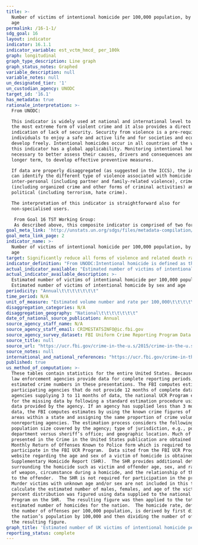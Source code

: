 ```yaml
---
title: >-
  Number of victims of intentional homicide per 100,000 population, by sex and
  age
permalink: /16-1-1/
sdg_goal: 16
layout: indicator
indicator: 16.1.1
indicator_variable: est_vctm_hmcd_ per_100k
graph: longitudinal
graph_type_description: Line graph
graph_status_notes: Graphed
variable_description: null
variable_notes: null
un_designated_tier: '1'
un_custodian_agency: UNODC
target_id: '16.1'
has_metadata: true
rationale_interpretation: >-
  From UNODC:

  This indicator is widely used at national and international level to measure
  the most extreme form of violent crime and it also provides a direct
  indication of lack of security. Security from violence is a pre-requisite for
  individuals to enjoy a safe and active life and for societies and economies to
  develop freely. Intentional homicides occur in all countries of the world and
  this indicator has a global applicability. Monitoring intentional homicides is
  necessary to better assess their causes, drivers and consequences and, in the
  longer term, to develop effective preventive measures. 

  If data are properly disaggregated (as suggested in the ICCS), the indicator
  can identify the different type of violence associated with homicide:
  inter-personal (including partner and family-related violence), crime
  (including organized crime and other forms of criminal activities) and
  political (including terrorism, hate crime). 

  The interpretation of this indicator is straightforward also for
  non-specialised users.

   From Goal 16 TST Working Group: 
   As described above, this composite indicator is comprised of two forms of violent deaths. Intentional homicides occur in all countries of the world and have global applicability, while conflict-related deaths occur in countries with ongoing conflicts/wars. Peace is a much broader concept than violent deaths, however, it is difficult to measure many aspects of peace (threats and the fear of violence, insecurity, and other forms of violence, including damages to persons and property). Deaths due to violence are universally and easily understood, are frequently monitored and are comparable with only minor discrepancies in interpretation, largely due to the finality of death. Monitoring intentional homicides is necessary to better assess their causes and consequences and, in the longer term, to develop effective prevention measures. It is based on statistical data routinely produced by law enforcement authorities and/or public health institutions, with a high degree of international comparability. Conflict-related deaths measure the direct impact of conflicts on populations in terms of losses of life.
goal_meta_link: 'http://unstats.un.org/sdgs/files/metadata-compilation/Metadata-Goal-16.pdf'
goal_meta_link_page: 2
indicator_name: >-
  Number of victims of intentional homicide per 100,000 population, by sex and
  age
target: Significantly reduce all forms of violence and related death rates everywhere.
indicator_definition: "From UNODC:Intentional homicide is defined as the unlawful death inflicted upon a person with the intent to cause death or serious injury (Source: International Classification of Crime for Statistical Purposes, ICCS 2015); the rate is defined as the total count of victims of intentional homicide divided by the total resident population, expressed per 100,000 population. From Goal 16 TST Working Group:  This indicator is a composite indicator constructed by collecting two numbers, deaths from intentional homicides and deaths from conflict to measure \"peace\" with respect to target 1 ' \"Significantly reduce all forms of violence and related deaths everywhere.\" The rates of intentional homicide and conflict-related deaths should be reported separately, as combining them into one single indicator would risk conflating two distinct phenomena with differing root causes as well as varying levels of precision in measurement. Still, they are useful complements to each other as, by construction, they are exclusive and non-overlapping (ie. By design, their conjunction does not double count violent deaths). Intentional homicide is defined as the unlawful death inflicted upon a person with the intent of cause death or serious injury (Source: International Classification of Crime for Statistical Purposes (ICCS), 2015). ICCS recommends that intentional homicides include: \tMurder \tHonour killing \tSerious assault leading to death \tDeath as a result of terrorist activities \tDowry-related killings \tFemicide \tInfanticide \tVoluntary manslaughter \tExtrajudicial killings \tKillings caused by excessive force by law enforcement/state officials Conflict-related deaths refer to those deaths caused by warring parties, including, but not limited to, those caused by traditional battlefield fighting and bombardments (battle-related deaths). The term conflict-related death is broader than the term \"battlerelated death\" as it includes killings that amount to war crimes, such as targeting of civilians or of military 'hors combat', killings associated with a conflict (but not accompanied by a battle between warring parties) such as one-sided killings, pogroms and genocides. Following the ICCS definition (see homicides at left) death as a result of terrorist activities would be included in intentional homicides. For both intentional homicides and conflict-related deaths, rates are defined as the total count in deaths in a calendar year, respectively, divided by the total resident population for the year, expressed per 100,000 population. The denominator (100,000 population) has been adopted globally by law enforcement as the standard for comparable measurement."
actual_indicator_available: "Estimated number of victims of intentional homicide per 100,000 population, Estimated number of victims of intentional homicide by sex and age\t\t\t\t\t\t\t\t\t\t\t\t\t"
actual_indicator_available_description: >-
  Estimated number of victims of intentional homicide per 100,000 population,
  Estimated number of victims of intentional homicide by sex and age
periodicity: "Annual\t\t\t\t\t\t\t"
time_period: N/A
unit_of_measure: "Estimated volume number and rate per 100,000\t\t\t\t\t\t\t"
disaggregation_categories: N/A
disaggregation_geography: "National\t\t\t\t\t\t\t"
date_of_national_source_publication: Annual
source_agency_staff_name: N/A
source_agency_staff_email: CRIMESTATSINFO@ic.fbi.gov
source_agency_survey_dataset: FBI Uniform Crime Reporting Program Data Collection
source_title: null
source_url: "https://ucr.fbi.gov/crime-in-the-u.s/2015/crime-in-the-u.s.-2015\t\t\t\t\t\t\t"
source_notes: null
international_and_national_references: "https://ucr.fbi.gov/crime-in-the-u.s/2015/crime-in-the-u.s.-2015\t\t\t\t\t\t\t"
published: true
us_method_of_computation: >-
  These tables contain statistics for the entire United States. Because not all
  law enforcement agencies provide data for complete reporting periods, the FBI
  estimated crime numbers in these presentations. The FBI computes estimates for
  participating agencies that do not provide 12 months of complete data. For
  agencies supplying 3 to 11 months of data, the national UCR Program estimates
  for the missing data by following a standard estimation procedure using the
  data provided by the agency. If an agency has supplied less than 3 months of
  data, the FBI computes estimates by using the known crime figures of similar
  areas within a state and assigning the same proportion of crime volumes to
  nonreporting agencies. The estimation process considers the following:
  population size covered by the agency; type of jurisdiction, e.g., police
  department versus sheriff’s office; and geographic location. Much of the data
  presented in the Crime in the United States publication are obtained from the
  Monthly Return of Offenses Known to Police form which is required to
  participate in the FBI UCR Program.  Data sited from the FBI UCR Program’s
  website regarding the age and sex of a victim of homicide is obtained from the
  Supplementary Homicide Report (SHR).  The SHR provides additional details
  surrounding the homicide such as victim and offender age, sex, and race, type
  of weapon, circumstance during a homicide, and the relationship of the victim
  to the offender.  The SHR is not required for participation in the program.
  Murder victims with unknown age and/or sex are not included in this table. To
  calculate the estimated number of males, females, and age of the victim, the
  percent distribution was figured using data supplied to the national UCR
  Program on the SHR.  The resulting figure was then applied to the total
  estimated number of homicides for the nation.  The homicide rate, defined as
  the number of offenses per 100,000 population, is derived by first dividing
  the nation’s population by 100,000 and then dividing the number of offenses by
  the resulting figure.
graph_title: 'Estimated number of UK victims of intentional homicide per 100,000 population'
reporting_status: complete
---
```

